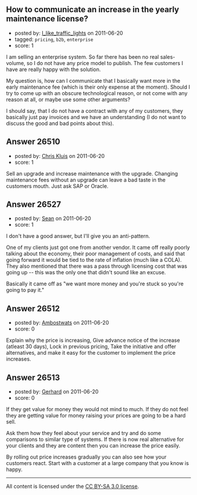 ## How to communicate an increase in the yearly maintenance license?

- posted by: [I_like_traffic_lights](https://stackexchange.com/users/-1/11356-i-like-traffic-lights) on 2011-06-20
- tagged: `pricing`, `b2b`, `enterprise`
- score: 1

I am selling an enterprise system. So far there has been no real sales-volume, so I do not have any price model to publish. The few customers I have are really happy with the solution. 

My question is, how can I communicate that I basically want more in the early maintenance fee (which is their only expense at the moment). Should I try to come up with an obscure technological reason, or not come with any reason at all, or maybe use some other arguments?

I should say, that I do not have a contract with any of my customers, they basically just pay invoices and we have an understanding (I do not want to discuss the good and bad points about this).


## Answer 26510

- posted by: [Chris Kluis](https://stackexchange.com/users/-1/9207-chris-kluis) on 2011-06-20
- score: 1

Sell an upgrade and increase maintenance with the upgrade.  Changing maintenance fees without an upgrade can leave a bad taste in the customers mouth.  Just ask SAP or Oracle.


## Answer 26527

- posted by: [Sean](https://stackexchange.com/users/-1/6610-sean) on 2011-06-20
- score: 1

I don't have a good answer, but I'll give you an anti-pattern.

One of my clients just got one from another vendor.  It came off really poorly talking about the economy, their poor management of costs, and said that going forward it would be tied to the rate of inflation (much like a COLA).  They also mentioned that there was a pass through licensing cost that was going up -- this was the only one that didn't sound like an excuse.

Basically it came off as "we want more money and you're stuck so you're going to pay it."





## Answer 26512

- posted by: [Ambostwats](https://stackexchange.com/users/-1/11359-ambostwats) on 2011-06-20
- score: 0

Explain why the price is increasing, 
Give advance notice of the increase (atleast 30 days), 
Lock in previous pricing, 
Take the initiative and offer alternatives, 
and make it easy for the customer to implement the price increases.


## Answer 26513

- posted by: [Gerhard](https://stackexchange.com/users/-1/11070-gerhard) on 2011-06-20
- score: 0

If they get value for money they would not mind to much. If they do not feel they are getting value for money raising your prices are going to be a hard sell. 

Ask them how they feel about your service and try and do some comparisons to similar type of systems. If there is now real alternative for your clients and they are content then you can increase the price easily.

By rolling out price increases gradually you can also see how your customers react. Start with a customer at a large company that you know is happy.



---

All content is licensed under the [CC BY-SA 3.0 license](https://creativecommons.org/licenses/by-sa/3.0/).
